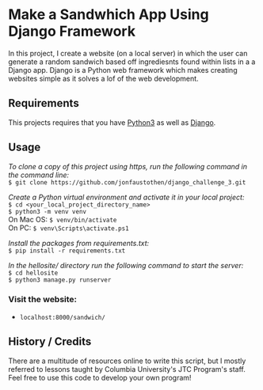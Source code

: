 # Make a Sandwhich App Using Django Framework
In this project, I create a website (on a local server) in which the user can generate a random sandwich based off ingrediesnts found within lists in a a Django app.  Django is a Python web framework which makes creating websites simple as it solves a lof of the web development. 

## Requirements
This projects requires that you have [Python3](https://www.python.org/downloads/) as well as [Django](https://www.djangoproject.com/download/).

## Usage
*To clone a copy of this project using https, run the following command in the command line:*<br/>
`$ git clone https://github.com/jonfaustothen/django_challenge_3.git`

*Create a Python virtual environment and activate it in your local project:*<br/>
`$ cd <your_local_project_directory_name>`<br/>
`$ python3 -m venv venv`<br/>
On Mac OS: `$ venv/bin/activate`<br/>
On PC: `$ venv\Scripts\activate.ps1`

*Install the packages from requirements.txt:*<br/>
`$ pip install -r requirements.txt`

*In the hellosite/ directory run the following command to start the server:*<br/>
`$ cd hellosite`<br/>
`$ python3 manage.py runserver`<br/>

### Visit the website:
-   `localhost:8000/sandwich/`

## History / Credits
There are a multitude of resources online to write this script, but I mostly referred to lessons taught by Columbia University's JTC Program's staff.  Feel free to use this code to develop your own program!
